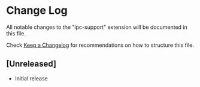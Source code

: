 # Change Log

All notable changes to the "lpc-support" extension will be documented in this file.

Check [Keep a Changelog](http://keepachangelog.com/) for recommendations on how to structure this file.

## [Unreleased]

- Initial release